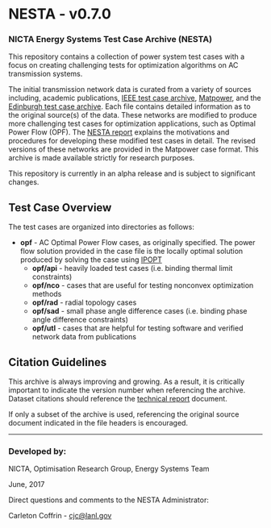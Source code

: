 NESTA - v0.7.0
=================
### NICTA Energy Systems Test Case Archive (NESTA)

This repository contains a collection of power system test cases with a focus on creating challenging tests for optimization algorithms on AC transmission systems.

The initial transmission network data is curated from a variety of sources including, academic publications, [IEEE test case archive](http://www.ee.washington.edu/research/pstca/), [Matpower](http://www.pserc.cornell.edu/matpower/), and the [Edinburgh test case archive](http://www.maths.ed.ac.uk/optenergy/NetworkData/introduction.html).
Each file contains detailed information as to the original source(s) of the data.
These networks are modified to produce more challenging test cases for optimization applications, such as Optimal Power Flow (OPF).
The [NESTA report](http://arxiv.org/abs/1411.0359) explains the motivations and procedures for developing these modified test cases in detail.
The revised versions of these networks are provided in the Matpower case format.
This archive is made available strictly for research purposes.

This repository is currently in an alpha release and is subject to significant changes.


## Test Case Overview
The test cases are organized into directories as follows:

* **opf** - AC Optimal Power Flow cases, as originally specified.  The power flow solution provided in the case file is the locally optimal solution produced by solving the case using [IPOPT](https://projects.coin-or.org/Ipopt)
  * **opf/api** - heavily loaded test cases (i.e. binding thermal limit constraints)
  * **opf/nco** - cases that are useful for testing nonconvex optimization methods
  * **opf/rad** - radial topology cases
  * **opf/sad** - small phase angle difference cases (i.e. binding phase angle difference constraints)
  * **opf/utl** - cases that are helpful for testing software and verified network data from publications


## Citation Guidelines
This archive is always improving and growing.  As a result, it is critically important to indicate the version number when referencing the archive.  Dataset citations should reference the [technical report](http://arxiv.org/abs/1411.0359) document.

If only a subset of the archive is used, referencing the original source document indicated in the file headers is encouraged.

----------------------
### Developed by:

NICTA, Optimisation Research Group, Energy Systems Team

June, 2017

Direct questions and comments to the NESTA Administrator:

Carleton Coffrin - cjc@lanl.gov


